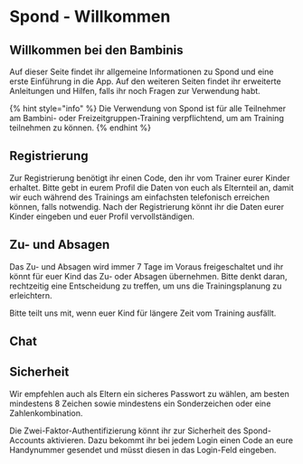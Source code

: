 # Spond - Willkommen

## Willkommen bei den Bambinis

Auf dieser Seite findet ihr allgemeine Informationen zu Spond und eine erste Einführung in die App. Auf den weiteren Seiten findet ihr erweiterte Anleitungen und Hilfen, falls ihr noch Fragen zur Verwendung habt.

{% hint style="info" %}
Die Verwendung von Spond ist für alle Teilnehmer am Bambini- oder Freizeitgruppen-Training verpflichtend, um am Training teilnehmen zu können.
{% endhint %}

## Registrierung

Zur Registrierung benötigt ihr einen Code, den ihr vom Trainer eurer Kinder erhaltet. Bitte gebt in eurem Profil die Daten von euch als Elternteil an, damit wir euch während des Trainings am einfachsten telefonisch erreichen können, falls notwendig. Nach der Registrierung könnt ihr die Daten eurer Kinder eingeben und euer Profil vervollständigen.

## Zu- und Absagen

Das Zu- und Absagen wird immer 7 Tage im Voraus freigeschaltet und ihr könnt für euer Kind das Zu- oder Absagen übernehmen. Bitte denkt daran, rechtzeitig eine Entscheidung zu treffen, um uns die Trainingsplanung zu erleichtern.

Bitte teilt uns mit, wenn euer Kind für längere Zeit vom Training ausfällt.

## Chat

## Sicherheit

Wir empfehlen auch als Eltern ein sicheres Passwort zu wählen, am besten mindestens 8 Zeichen sowie mindestens ein Sonderzeichen oder eine Zahlenkombination.

Die Zwei-Faktor-Authentifizierung könnt ihr zur Sicherheit des Spond-Accounts aktivieren. Dazu bekommt ihr bei jedem Login einen Code an eure Handynummer gesendet und müsst diesen in das Login-Feld eingeben.
